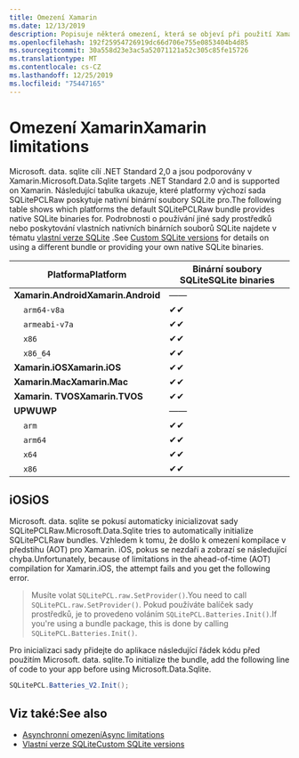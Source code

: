 ```yaml
---
title: Omezení Xamarin
ms.date: 12/13/2019
description: Popisuje některá omezení, která se objeví při použití Xamarin.
ms.openlocfilehash: 192f25954726919dc66d706e755e0853404b4d85
ms.sourcegitcommit: 30a558d23e3ac5a52071121a52c305c85fe15726
ms.translationtype: MT
ms.contentlocale: cs-CZ
ms.lasthandoff: 12/25/2019
ms.locfileid: "75447165"
---
```

# <a name="xamarin-limitations"></a><span data-ttu-id="694bc-103">Omezení Xamarin</span><span class="sxs-lookup"><span data-stu-id="694bc-103">Xamarin limitations</span></span>

<span data-ttu-id="694bc-104">Microsoft. data. sqlite cílí .NET Standard 2,0 a jsou podporovány v Xamarin.</span><span class="sxs-lookup"><span data-stu-id="694bc-104">Microsoft.Data.Sqlite targets .NET Standard 2.0 and is supported on Xamarin.</span></span> <span data-ttu-id="694bc-105">Následující tabulka ukazuje, které platformy výchozí sada SQLitePCLRaw poskytuje nativní binární soubory SQLite pro.</span><span class="sxs-lookup"><span data-stu-id="694bc-105">The following table shows which platforms the default SQLitePCLRaw bundle provides native SQLite binaries for.</span></span> <span data-ttu-id="694bc-106">Podrobnosti o používání jiné sady prostředků nebo poskytování vlastních nativních binárních souborů SQLite najdete v tématu [vlastní verze SQLite](custom-versions.md) .</span><span class="sxs-lookup"><span data-stu-id="694bc-106">See [Custom SQLite versions](custom-versions.md) for details on using a different bundle or providing your own native SQLite binaries.</span></span>

| <span data-ttu-id="694bc-107">Platforma</span><span class="sxs-lookup"><span data-stu-id="694bc-107">Platform</span></span> | <span data-ttu-id="694bc-108">Binární soubory SQLite</span><span class="sxs-lookup"><span data-stu-id="694bc-108">SQLite binaries</span></span> |
| --- | --- |
| <span data-ttu-id="694bc-109">**Xamarin.Android**</span><span class="sxs-lookup"><span data-stu-id="694bc-109">**Xamarin.Android**</span></span> | <span data-ttu-id="694bc-110">—</span><span class="sxs-lookup"><span data-stu-id="694bc-110">—</span></span> |
| &nbsp;&nbsp;&nbsp;&nbsp;`arm64-v8a` | <span data-ttu-id="694bc-111">✔</span><span class="sxs-lookup"><span data-stu-id="694bc-111">✔</span></span> |
| &nbsp;&nbsp;&nbsp;&nbsp;`armeabi-v7a` | <span data-ttu-id="694bc-112">✔</span><span class="sxs-lookup"><span data-stu-id="694bc-112">✔</span></span> |
| &nbsp;&nbsp;&nbsp;&nbsp;`x86` | <span data-ttu-id="694bc-113">✔</span><span class="sxs-lookup"><span data-stu-id="694bc-113">✔</span></span> |
| &nbsp;&nbsp;&nbsp;&nbsp;`x86_64` | <span data-ttu-id="694bc-114">✔</span><span class="sxs-lookup"><span data-stu-id="694bc-114">✔</span></span> |
| <span data-ttu-id="694bc-115">**Xamarin.iOS**</span><span class="sxs-lookup"><span data-stu-id="694bc-115">**Xamarin.iOS**</span></span> | <span data-ttu-id="694bc-116">✔</span><span class="sxs-lookup"><span data-stu-id="694bc-116">✔</span></span> |
| <span data-ttu-id="694bc-117">**Xamarin.Mac**</span><span class="sxs-lookup"><span data-stu-id="694bc-117">**Xamarin.Mac**</span></span> | <span data-ttu-id="694bc-118">✔</span><span class="sxs-lookup"><span data-stu-id="694bc-118">✔</span></span> |
| <span data-ttu-id="694bc-119">**Xamarin. TVOS**</span><span class="sxs-lookup"><span data-stu-id="694bc-119">**Xamarin.TVOS**</span></span> | <span data-ttu-id="694bc-120">✔</span><span class="sxs-lookup"><span data-stu-id="694bc-120">✔</span></span> |
| <span data-ttu-id="694bc-121">**UPW**</span><span class="sxs-lookup"><span data-stu-id="694bc-121">**UWP**</span></span> | <span data-ttu-id="694bc-122">—</span><span class="sxs-lookup"><span data-stu-id="694bc-122">—</span></span> |
| &nbsp;&nbsp;&nbsp;&nbsp;`arm` | <span data-ttu-id="694bc-123">✔</span><span class="sxs-lookup"><span data-stu-id="694bc-123">✔</span></span> |
| &nbsp;&nbsp;&nbsp;&nbsp;`arm64` | <span data-ttu-id="694bc-124">✔</span><span class="sxs-lookup"><span data-stu-id="694bc-124">✔</span></span> |
| &nbsp;&nbsp;&nbsp;&nbsp;`x64` | <span data-ttu-id="694bc-125">✔</span><span class="sxs-lookup"><span data-stu-id="694bc-125">✔</span></span> |
| &nbsp;&nbsp;&nbsp;&nbsp;`x86` | <span data-ttu-id="694bc-126">✔</span><span class="sxs-lookup"><span data-stu-id="694bc-126">✔</span></span> |

## <a name="ios"></a><span data-ttu-id="694bc-127">iOS</span><span class="sxs-lookup"><span data-stu-id="694bc-127">iOS</span></span>

<span data-ttu-id="694bc-128">Microsoft. data. sqlite se pokusí automaticky inicializovat sady SQLitePCLRaw.</span><span class="sxs-lookup"><span data-stu-id="694bc-128">Microsoft.Data.Sqlite tries to automatically initialize SQLitePCLRaw bundles.</span></span> <span data-ttu-id="694bc-129">Vzhledem k tomu, že došlo k omezení kompilace v předstihu (AOT) pro Xamarin. iOS, pokus se nezdaří a zobrazí se následující chyba.</span><span class="sxs-lookup"><span data-stu-id="694bc-129">Unfortunately, because of limitations in the ahead-of-time (AOT) compilation for Xamarin.iOS, the attempt fails and you get the following error.</span></span>

> <span data-ttu-id="694bc-130">Musíte volat `SQLitePCL.raw.SetProvider()`.</span><span class="sxs-lookup"><span data-stu-id="694bc-130">You need to call `SQLitePCL.raw.SetProvider()`.</span></span> <span data-ttu-id="694bc-131">Pokud používáte balíček sady prostředků, je to provedeno voláním `SQLitePCL.Batteries.Init()`.</span><span class="sxs-lookup"><span data-stu-id="694bc-131">If you're using a bundle package, this is done by calling `SQLitePCL.Batteries.Init()`.</span></span>

<span data-ttu-id="694bc-132">Pro inicializaci sady přidejte do aplikace následující řádek kódu před použitím Microsoft. data. sqlite.</span><span class="sxs-lookup"><span data-stu-id="694bc-132">To initialize the bundle, add the following line of code to your app before using Microsoft.Data.Sqlite.</span></span>

```csharp
SQLitePCL.Batteries_V2.Init();
```

## <a name="see-also"></a><span data-ttu-id="694bc-133">Viz také:</span><span class="sxs-lookup"><span data-stu-id="694bc-133">See also</span></span>

* [<span data-ttu-id="694bc-134">Asynchronní omezení</span><span class="sxs-lookup"><span data-stu-id="694bc-134">Async limitations</span></span>](async.md)
* [<span data-ttu-id="694bc-135">Vlastní verze SQLite</span><span class="sxs-lookup"><span data-stu-id="694bc-135">Custom SQLite versions</span></span>](custom-versions.md)
